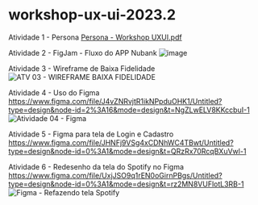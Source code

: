 # workshop-ux-ui-2023.2

Atividade 1 - Persona
[Persona - Workshop UXUI.pdf](https://github.com/thaisazvdo/workshop-ux-ui-2023.2/files/12457945/Persona.-.Workshop.UXUI.pdf)

Atividade 2 - FigJam - Fluxo do APP Nubank
![image](https://github.com/thaisazvdo/workshop-ux-ui-2023.2/assets/112560440/37fc3f89-b61c-4473-804a-6974d6046c4d)

Atividade 3 - Wireframe de Baixa Fidelidade
![ATV 03 - WIREFRAME BAIXA FIDELIDADE](https://github.com/thaisazvdo/workshop-ux-ui-2023.2/assets/112560440/38f4c50f-8b4f-46fb-b6da-ea8cfd21ca21)

Atividade 4 - Uso do Figma 
https://www.figma.com/file/J4vZNRvjtR1ikNPpduOHK1/Untitled?type=design&node-id=2%3A16&mode=design&t=NgZLwELV8KKccbuI-1
![Atividade 04 - Figma](https://github.com/thaisazvdo/workshop-ux-ui-2023.2/assets/112560440/b2764ec7-718c-4955-85eb-8d313e0162bd)

Atividade 5 - Figma para tela de Login e Cadastro
https://www.figma.com/file/JHNFj9VSg4xCDNhWC4TBwt/Untitled?type=design&node-id=0%3A1&mode=design&t=QRzRx70RcqBXuVwl-1

Atividade 6 - Redesenho da tela do Spotify no Figma
https://www.figma.com/file/UxjJSO9q1rEN0oGirnPBgs/Untitled?type=design&node-id=0%3A1&mode=design&t=rz2MN8VUFlotL3RB-1
![Figma - Refazendo tela Spotify](https://github.com/thaisazvdo/workshop-ux-ui-2023.2/assets/112560440/9553a2ec-1a83-4483-a01a-bab63fb70ce5)
